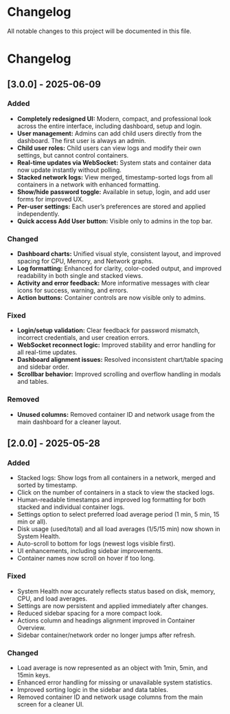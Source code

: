 # Changelog

All notable changes to this project will be documented in this file.

# Changelog

## [3.0.0] - 2025-06-09

### Added
- **Completely redesigned UI:** Modern, compact, and professional look across the entire interface, including dashboard, setup and login.
- **User management:** Admins can add child users directly from the dashboard. The first user is always an admin.
- **Child user roles:** Child users can view logs and modify their own settings, but cannot control containers.
- **Real-time updates via WebSocket:** System stats and container data now update instantly without polling.
- **Stacked network logs:** View merged, timestamp-sorted logs from all containers in a network with enhanced formatting.
- **Show/hide password toggle:** Available in setup, login, and add user forms for improved UX.
- **Per-user settings:** Each user’s preferences are stored and applied independently.
- **Quick access Add User button:** Visible only to admins in the top bar.

### Changed
- **Dashboard charts:** Unified visual style, consistent layout, and improved spacing for CPU, Memory, and Network graphs.
- **Log formatting:** Enhanced for clarity, color-coded output, and improved readability in both single and stacked views.
- **Activity and error feedback:** More informative messages with clear icons for success, warning, and errors.
- **Action buttons:** Container controls are now visible only to admins.

### Fixed
- **Login/setup validation:** Clear feedback for password mismatch, incorrect credentials, and user creation errors.
- **WebSocket reconnect logic:** Improved stability and error handling for all real-time updates.
- **Dashboard alignment issues:** Resolved inconsistent chart/table spacing and sidebar order.
- **Scrollbar behavior:** Improved scrolling and overflow handling in modals and tables.

### Removed
- **Unused columns:** Removed container ID and network usage from the main dashboard for a cleaner layout.

## [2.0.0] - 2025-05-28
### Added
- Stacked logs: Show logs from all containers in a network, merged and sorted by timestamp.
- Click on the number of containers in a stack to view the stacked logs.
- Human-readable timestamps and improved log formatting for both stacked and individual container logs.
- Settings option to select preferred load average period (1 min, 5 min, 15 min or all).
- Disk usage (used/total) and all load averages (1/5/15 min) now shown in System Health.
- Auto-scroll to bottom for logs (newest logs visible first).
- UI enhancements, including sidebar improvements.
- Container names now scroll on hover if too long.

### Fixed
- System Health now accurately reflects status based on disk, memory, CPU, and load averages.
- Settings are now persistent and applied immediately after changes.
- Reduced sidebar spacing for a more compact look.
- Actions column and headings alignment improved in Container Overview.
- Sidebar container/network order no longer jumps after refresh.

### Changed
- Load average is now represented as an object with 1min, 5min, and 15min keys.
- Enhanced error handling for missing or unavailable system statistics.
- Improved sorting logic in the sidebar and data tables.
- Removed container ID and network usage columns from the main screen for a cleaner UI.
